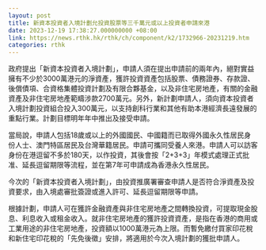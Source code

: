 ```yaml
---
layout: post
title: 新資本投資者入境計劃允投資股票等三千萬元或以上投資者申請來港
date: 2023-12-19 17:38:27.000000000 +08:00
link: https://news.rthk.hk/rthk/ch/component/k2/1732966-20231219.htm
categories: rthk
---
```


政府提出「新資本投資者入境計劃」，申請人須在提出申請前的兩年內，絕對實益擁有不少於3000萬港元的淨資產，獲許投資資產包括股票、債務證券、存款證、後償債項、合資格集體投資計劃及有限合夥基金，以及非住宅房地產，有關的金融資產及非住宅房地產範疇涉款2700萬元。另外，新計劃申請人，須向資本投資者入境計劃投資組合投入300萬元，以支持創科行業和其他有助本港經濟長遠發展的重點行業。計劃目標明年年中推出及接受申請。

當局說，申請人包括18歲或以上的外國國民、中國籍而已取得外國永久性居民身份人士、澳門特區居民及台灣華籍居民。申請可攜同受養人來港。申請人可以訪客身份在港逗留不多於180天，以作投資，其後會按「2+3+3」年模式處理正式批准、延長逗留期限等流程，並在第7年可申請成為香港永久性居民。

今次的「新資本投資者入境計劃」，由投資推廣署審查申請人是否符合淨資產及投資要求，由入境處審批簽證或進入許可、延長逗留期限等申請。

根據計劃，申請人可在獲許金融資產與非住宅房地產之間轉換投資，可提取現金股息、利息收入或租金收入。就非住宅房地產的獲許投資資產，是指在香港的商用或工業用途的非住宅房地產，投資額以1000萬港元為上限。而暫免繳付買家印花稅和新住宅印花稅的「先免後徵」安排，將適用於今次入境計劃的獲批申請人。
